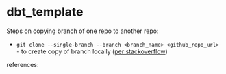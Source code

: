 # dbt_template

Steps on copying branch of one repo to another repo:
- `git clone --single-branch --branch <branch_name> <github_repo_url>` - to create copy of branch locally ([per stackoverflow](https://stackoverflow.com/questions/49290566/how-to-copy-only-single-branch-from-one-git-repo-to-another))

references: 
